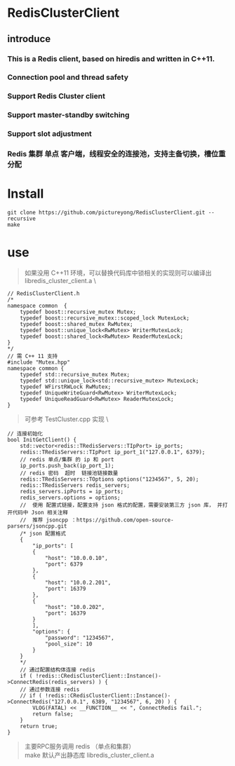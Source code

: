 # RedisClusterClient
## introduce
### This is a Redis client, based on hiredis and written in C++11.
### Connection pool and thread safety 
### Support Redis Cluster client
### Support master-standby switching
### Support slot adjustment
### Redis 集群 单点 客户端，线程安全的连接池，支持主备切换，槽位重分配
# Install
```
git clone https://github.com/pictureyong/RedisClusterClient.git --recursive 
make
```

# use
> 如果没用 C++11 环境，可以替换代码库中锁相关的实现则可以编译出 libredis_cluster_client.a \
```
// RedisClusterClient.h
/*
namespace common  {
    typedef boost::recursive_mutex Mutex;
    typedef boost::recursive_mutex::scoped_lock MutexLock;
    typedef boost::shared_mutex RwMutex;
    typedef boost::unique_lock<RwMutex> WriterMutexLock;
    typedef boost::shared_lock<RwMutex> ReaderMutexLock;
}
*/
// 需 C++ 11 支持
#include "Mutex.hpp"
namespace common {
    typedef std::recursive_mutex Mutex;
    typedef std::unique_lock<std::recursive_mutex> MutexLock;
    typedef WFirstRWLock RwMutex;
    typedef UniqueWriteGuard<RwMutex> WriterMutexLock;
    typedef UniqueReadGuard<RwMutex> ReaderMutexLock;
}

```
> 可参考 TestCluster.cpp 实现 \
```
// 连接初始化
bool InitGetClient() {
    std::vector<redis::TRedisServers::TIpPort> ip_ports;
    redis::TRedisServers::TIpPort ip_port_1("127.0.0.1", 6379);
    // redis 单点/集群 的 ip 和 port
    ip_ports.push_back(ip_port_1);
    // redis 密码  超时  链接池链接数量 
    redis::TRedisServers::TOptions options("1234567", 5, 20);
    redis::TRedisServers redis_servers;
    redis_servers.ipPorts = ip_ports;
    redis_servers.options = options;
    //  使用 配置式链接，配置支持 json 格式的配置，需要安装第三方 json 库， 并打开代码中 Json 相关注释
    //  推荐 jsoncpp ：https://github.com/open-source-parsers/jsoncpp.git
    /* json 配置格式
    {
        "ip_ports": [
        {
            "host": "10.0.0.10",
            "port": 6379
        },
        {
            "host": "10.0.2.201",
            "port": 16379
        },
        {
            "host": "10.0.202",
            "port": 16379
        }
        ],
        "options": {
            "password": "1234567",
            "pool_size": 10
        }
    }
    */
    // 通过配置结构体连接 redis
    if ( !redis::CRedisClusterClient::Instance()->ConnectRedis(redis_servers) ) {
    // 通过参数连接 redis
    // if ( !redis::CRedisClusterClient::Instance()->ConnectRedis("127.0.0.1", 6389, "1234567", 6, 20) ) {
        VLOG(FATAL) << __FUNCTION__ << ", ConnectRedis fail.";
        return false;
    }
    return true;
}
```
> 主要RPC服务调用 redis （单点和集群）\
> make 默认产出静态库 libredis_cluster_client.a
